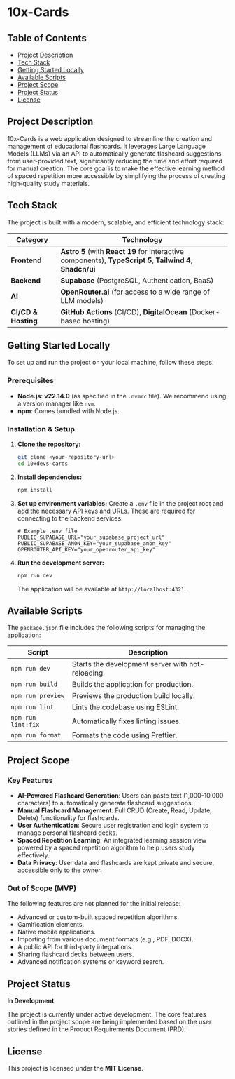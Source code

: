 # 10x-Cards

## Table of Contents

- [Project Description](#project-description)
- [Tech Stack](#tech-stack)
- [Getting Started Locally](#getting-started-locally)
- [Available Scripts](#available-scripts)
- [Project Scope](#project-scope)
- [Project Status](#project-status)
- [License](#license)

## Project Description

10x-Cards is a web application designed to streamline the creation and management of educational flashcards. It leverages Large Language Models (LLMs) via an API to automatically generate flashcard suggestions from user-provided text, significantly reducing the time and effort required for manual creation. The core goal is to make the effective learning method of spaced repetition more accessible by simplifying the process of creating high-quality study materials.

## Tech Stack

The project is built with a modern, scalable, and efficient technology stack:

| Category            | Technology                                                                                                  |
| ------------------- | ----------------------------------------------------------------------------------------------------------- |
| **Frontend**        | **Astro 5** (with **React 19** for interactive components), **TypeScript 5**, **Tailwind 4**, **Shadcn/ui** |
| **Backend**         | **Supabase** (PostgreSQL, Authentication, BaaS)                                                             |
| **AI**              | **OpenRouter.ai** (for access to a wide range of LLM models)                                                |
| **CI/CD & Hosting** | **GitHub Actions** (CI/CD), **DigitalOcean** (Docker-based hosting)                                         |

## Getting Started Locally

To set up and run the project on your local machine, follow these steps.

### Prerequisites

- **Node.js**: **v22.14.0** (as specified in the `.nvmrc` file). We recommend using a version manager like `nvm`.
- **npm**: Comes bundled with Node.js.

### Installation & Setup

1.  **Clone the repository:**

    ```bash
    git clone <your-repository-url>
    cd 10xdevs-cards
    ```

2.  **Install dependencies:**

    ```bash
    npm install
    ```

3.  **Set up environment variables:**
    Create a `.env` file in the project root and add the necessary API keys and URLs. These are required for connecting to the backend services.

    ```env
    # Example .env file
    PUBLIC_SUPABASE_URL="your_supabase_project_url"
    PUBLIC_SUPABASE_ANON_KEY="your_supabase_anon_key"
    OPENROUTER_API_KEY="your_openrouter_api_key"
    ```

4.  **Run the development server:**
    ```bash
    npm run dev
    ```
    The application will be available at `http://localhost:4321`.

## Available Scripts

The `package.json` file includes the following scripts for managing the application:

| Script             | Description                                       |
| ------------------ | ------------------------------------------------- |
| `npm run dev`      | Starts the development server with hot-reloading. |
| `npm run build`    | Builds the application for production.            |
| `npm run preview`  | Previews the production build locally.            |
| `npm run lint`     | Lints the codebase using ESLint.                  |
| `npm run lint:fix` | Automatically fixes linting issues.               |
| `npm run format`   | Formats the code using Prettier.                  |

## Project Scope

### Key Features

- **AI-Powered Flashcard Generation**: Users can paste text (1,000-10,000 characters) to automatically generate flashcard suggestions.
- **Manual Flashcard Management**: Full CRUD (Create, Read, Update, Delete) functionality for flashcards.
- **User Authentication**: Secure user registration and login system to manage personal flashcard decks.
- **Spaced Repetition Learning**: An integrated learning session view powered by a spaced repetition algorithm to help users study effectively.
- **Data Privacy**: User data and flashcards are kept private and secure, accessible only to the owner.

### Out of Scope (MVP)

The following features are not planned for the initial release:

- Advanced or custom-built spaced repetition algorithms.
- Gamification elements.
- Native mobile applications.
- Importing from various document formats (e.g., PDF, DOCX).
- A public API for third-party integrations.
- Sharing flashcard decks between users.
- Advanced notification systems or keyword search.

## Project Status

**In Development**

The project is currently under active development. The core features outlined in the project scope are being implemented based on the user stories defined in the Product Requirements Document (PRD).

## License

This project is licensed under the **MIT License**.
